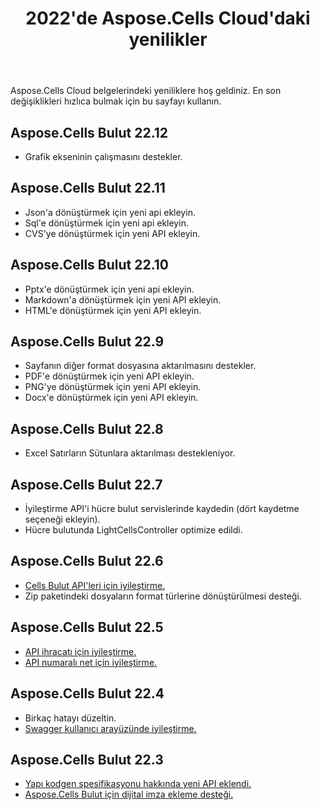 ﻿---
title: 2022'de Aspose.Cells Cloud'daki yenilikler
second_title: Documen
linktitle: 202'deki yenilikler
type: docs
weight: 90
url: /tr/new-features/2023/
keywords: What's new in aspose cells cloud. Microsoft Office Excel, Open Office Spreadsheet, CSV, PDF
description: Bu sayfa, son sürümlerde tanıtılan en ilginç yeni Aspose.Cells Bulut özelliklerini açıklamaktadır
kwords: Excel, Office Cloud, REST API, Elektronik Tablo, PDF, CSV, Json, Markdown, Aspose.Cells Cloud'daki yenilikler
---
Aspose.Cells Cloud belgelerindeki yeniliklere hoş geldiniz. En son değişiklikleri hızlıca bulmak için bu sayfayı kullanın.

## Aspose.Cells Bulut 22.12

- Grafik ekseninin çalışmasını destekler.

## Aspose.Cells Bulut 22.11

- Json'a dönüştürmek için yeni api ekleyin.
- Sql'e dönüştürmek için yeni api ekleyin.
- CVS'ye dönüştürmek için yeni API ekleyin.

## Aspose.Cells Bulut 22.10

- Pptx'e dönüştürmek için yeni api ekleyin.
- Markdown'a dönüştürmek için yeni API ekleyin.
- HTML'e dönüştürmek için yeni API ekleyin.

## Aspose.Cells Bulut 22.9

- Sayfanın diğer format dosyasına aktarılmasını destekler.
- PDF'e dönüştürmek için yeni API ekleyin.
- PNG'ye dönüştürmek için yeni API ekleyin.
- Docx'e dönüştürmek için yeni API ekleyin.

## Aspose.Cells Bulut 22.8

- Excel Satırların Sütunlara aktarılması destekleniyor.

## Aspose.Cells Bulut 22.7

- İyileştirme API'i hücre bulut servislerinde kaydedin (dört kaydetme seçeneği ekleyin).
- Hücre bulutunda LightCellsController optimize edildi.

## Aspose.Cells Bulut 22.6

- [Cells Bulut API'leri için iyileştirme.](/cells/tr/aspose-cells-cloud-22-6-release-notes/)
- Zip paketindeki dosyaların format türlerine dönüştürülmesi desteği.

## Aspose.Cells Bulut 22.5

- [API ihracatı için iyileştirme.](https://docs.aspose.cloud/cells/export/)
- [API numaralı net için iyileştirme.](https://docs.aspose.cloud/cells/clear/)

## Aspose.Cells Bulut 22.4

- Birkaç hatayı düzeltin.
- [Swagger kullanıcı arayüzünde iyileştirme.](https://apireference.aspose.cloud/cells/)

## Aspose.Cells Bulut 22.3

- [Yapı kodgen spesifikasyonu hakkında yeni API eklendi.](https://api.aspose.cloud/v3.0/cells/codegen/spec)
- [Aspose.Cells Bulut için dijital imza ekleme desteği.](/cells/tr/workbook/digital-signature/)

